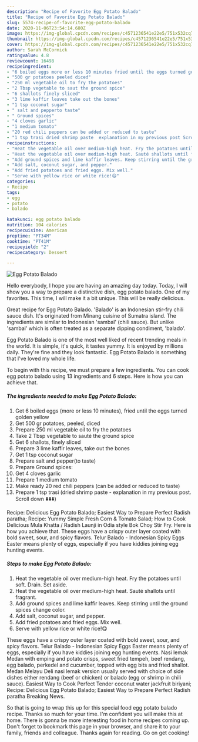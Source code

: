 ```yaml
---
description: "Recipe of Favorite Egg Potato Balado"
title: "Recipe of Favorite Egg Potato Balado"
slug: 5574-recipe-of-favorite-egg-potato-balado
date: 2020-11-06T23:54:14.680Z
image: https://img-global.cpcdn.com/recipes/c4571236541e22e5/751x532cq70/egg-potato-balado-recipe-main-photo.jpg
thumbnail: https://img-global.cpcdn.com/recipes/c4571236541e22e5/751x532cq70/egg-potato-balado-recipe-main-photo.jpg
cover: https://img-global.cpcdn.com/recipes/c4571236541e22e5/751x532cq70/egg-potato-balado-recipe-main-photo.jpg
author: Sarah McCormick
ratingvalue: 4.8
reviewcount: 16498
recipeingredient:
- "6 boiled eggs more or less 10 minutes fried until the eggs turned golden yellow"
- "500 gr potatoes peeled diced"
- "250 ml vegetable oil to fry the potatoes"
- "2 Tbsp vegetable to saut the ground spice"
- "6 shallots finely sliced"
- "3 lime kaffir leaves take out the bones"
- "1 tsp coconut sugar"
- " salt and pepperto taste"
- " Ground spices"
- "4 cloves garlic"
- "1 medium tomato"
- "20 red chili peppers can be added or reduced to taste"
- "1 tsp trasi dried shrimp paste  explanation in my previous post Scroll down "
recipeinstructions:
- "Heat the vegetable oil over medium-high heat. Fry the potatoes until soft. Drain. Set aside."
- "Heat the vegetable oil over medium-high heat. Sauté shallots until fragrant."
- "Add ground spices and lime kaffir leaves. Keep stirring until the ground spices change color."
- "Add salt, coconut sugar, and pepper."
- "Add fried potatoes and fried eggs. Mix well."
- "Serve with yellow rice or white rice!😋"
categories:
- Recipe
tags:
- egg
- potato
- balado

katakunci: egg potato balado 
nutrition: 104 calories
recipecuisine: American
preptime: "PT34M"
cooktime: "PT41M"
recipeyield: "2"
recipecategory: Dessert

---
```



![Egg Potato Balado](https://img-global.cpcdn.com/recipes/c4571236541e22e5/751x532cq70/egg-potato-balado-recipe-main-photo.jpg)

Hello everybody, I hope you are having an amazing day today. Today, I will show you a way to prepare a distinctive dish, egg potato balado. One of my favorites. This time, I will make it a bit unique. This will be really delicious.

Great recipe for Egg Potato Balado. &#39;Balado&#39; is an Indonesian stir-fry chili sauce dish. It&#39;s originated from Minang cuisine of Sumatra island. The ingredients are similar to Indonesian &#39;sambal&#39; (chili sauce). But unlike &#39;sambal&#39; which is often treated as a separate dipping condiment, &#39;balado&#39;.

Egg Potato Balado is one of the most well liked of recent trending meals in the world. It is simple, it's quick, it tastes yummy. It is enjoyed by millions daily. They're fine and they look fantastic. Egg Potato Balado is something that I've loved my whole life.


To begin with this recipe, we must prepare a few ingredients. You can cook egg potato balado using 13 ingredients and 6 steps. Here is how you can achieve that.

<!--inarticleads1-->

##### The ingredients needed to make Egg Potato Balado:

1. Get 6 boiled eggs (more or less 10 minutes), fried until the eggs turned golden yellow
1. Get 500 gr potatoes, peeled, diced
1. Prepare 250 ml vegetable oil to fry the potatoes
1. Take 2 Tbsp vegetable to sauté the ground spice
1. Get 6 shallots, finely sliced
1. Prepare 3 lime kaffir leaves, take out the bones
1. Get 1 tsp coconut sugar
1. Prepare  salt and pepper(to taste)
1. Prepare  Ground spices:
1. Get 4 cloves garlic
1. Prepare 1 medium tomato
1. Make ready 20 red chili peppers (can be added or reduced to taste)
1. Prepare 1 tsp trasi (dried shrimp paste - explanation in my previous post. Scroll down ⬇️⬇️⬇️)


Recipe: Delicious Egg Potato Balado; Easiest Way to Prepare Perfect Radish paratha; Recipe: Yummy Simple Fresh Corn &amp; Tomato Salad; How to Cook Delicious Mula Khatta / Radish Launji in Odia style Bok Choy Stir Fry. Here is how you achieve that. These eggs have a crispy outer layer coated with bold sweet, sour, and spicy flavors. Telur Balado - Indonesian Spicy Eggs Easter means plenty of eggs, especially if you have kiddies joining egg hunting events. 

<!--inarticleads2-->

##### Steps to make Egg Potato Balado:

1. Heat the vegetable oil over medium-high heat. Fry the potatoes until soft. Drain. Set aside.
1. Heat the vegetable oil over medium-high heat. Sauté shallots until fragrant.
1. Add ground spices and lime kaffir leaves. Keep stirring until the ground spices change color.
1. Add salt, coconut sugar, and pepper.
1. Add fried potatoes and fried eggs. Mix well.
1. Serve with yellow rice or white rice!😋


These eggs have a crispy outer layer coated with bold sweet, sour, and spicy flavors. Telur Balado - Indonesian Spicy Eggs Easter means plenty of eggs, especially if you have kiddies joining egg hunting events. Nasi lemak Medan with emping and potato crisps, sweet fried tempeh, beef rendang, egg balado, perkedel and cucumber, topped with egg bits and fried shallot. Medan Melayu Deli nasi lemak version usually served with choice of side dishes either rendang (beef or chicken) or balado (egg or shrimp in chili sauce). Easiest Way to Cook Perfect Tender coconut water jackfruit biriyani; Recipe: Delicious Egg Potato Balado; Easiest Way to Prepare Perfect Radish paratha Breaking News. 

So that is going to wrap this up for this special food egg potato balado recipe. Thanks so much for your time. I'm confident you will make this at home. There is gonna be more interesting food in home recipes coming up. Don't forget to bookmark this page in your browser, and share it to your family, friends and colleague. Thanks again for reading. Go on get cooking!
